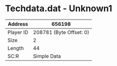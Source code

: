 
#  Techdata.dat - Unknown1
Address   | 656198
----------|-------------
Player ID | 208781 (Byte Offset: 0)
Size 	  | 2
Length 	  | 44
SC:R      | Simple Data


